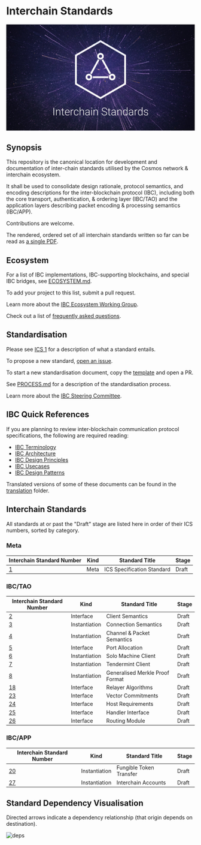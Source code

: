 # Interchain Standards

![banner](./assets/interchain-standards-image.jpg)

## Synopsis

This repository is the canonical location for development and documentation of inter-chain standards utilised by the Cosmos network & interchain ecosystem.

It shall be used to consolidate design rationale, protocol semantics, and encoding descriptions for the inter-blockchain protocol (IBC), including both the core transport, authentication, & ordering layer (IBC/TAO) and the application layers describing packet encoding & processing semantics (IBC/APP).

Contributions are welcome.

The rendered, ordered set of all interchain standards written so far can be read as [a single PDF](./spec.pdf).

## Ecosystem

For a list of IBC implementations, IBC-supporting blockchains, and special IBC bridges, see [ECOSYSTEM.md](./ECOSYSTEM.md).

To add your project to this list, submit a pull request.

Learn more about the [IBC Ecosystem Working Group](./ecosystem/README.md).

Check out a list of [frequently asked questions](./ibc/6_IBC_FAQ.md).

## Standardisation

Please see [ICS 1](spec/ics-001-ics-standard) for a description of what a standard entails.

To propose a new standard, [open an issue](https://github.com/cosmos/ics/issues/new).

To start a new standardisation document, copy the [template](spec/ics-template.md) and open a PR.

See [PROCESS.md](PROCESS.md) for a description of the standardisation process.

Learn more about the [IBC Steering Committee](./org/steering/README.md).

## IBC Quick References

If you are planning to review inter-blockchain communication protocol specifications, the following are required reading:

-   [IBC Terminology](./ibc/1_IBC_TERMINOLOGY.md)
-   [IBC Architecture](./ibc/2_IBC_ARCHITECTURE.md)
-   [IBC Design Principles](./ibc/3_IBC_DESIGN_PRINCIPLES.md)
-   [IBC Usecases](./ibc/4_IBC_USECASES.md)
-   [IBC Design Patterns](./ibc/5_IBC_DESIGN_PATTERNS.md)

Translated versions of some of these documents can be found in the [translation](./translation) folder.

## Interchain Standards

All standards at or past the "Draft" stage are listed here in order of their ICS numbers, sorted by category.

### Meta

| Interchain Standard Number     | Kind | Standard Title             | Stage |
| ------------------------------ | ---- | -------------------------- | ----- |
| [1](spec/ics-001-ics-standard) | Meta | ICS Specification Standard | Draft |

### IBC/TAO

| Interchain Standard Number                          | Kind           | Standard Title                   | Stage |
| --------------------------------------------------- | -------------- | -------------------------------- | ----- |
| [2](spec/ics-002-client-semantics)                  | Interface      | Client Semantics                 | Draft |
| [3](spec/ics-003-connection-semantics)              | Instantiation  | Connection Semantics             | Draft |
| [4](spec/ics-004-channel-and-packet-semantics)      | Instantiation  | Channel & Packet Semantics       | Draft |
| [5](spec/ics-005-port-allocation)                   | Interface      | Port Allocation                  | Draft |
| [6](spec/ics-006-solo-machine-client)               | Instantiation  | Solo Machine Client              | Draft |
| [7](spec/ics-007-tendermint-client)                 | Instantiation  | Tendermint Client                | Draft |
| [8](spec/ics-008-generalised-merkle-proof-format)   | Instantiation  | Generalised Merkle Proof Format  | Draft |
| [18](spec/ics-018-relayer-algorithms)               | Interface      | Relayer Algorithms               | Draft |
| [23](spec/ics-023-vector-commitments)               | Interface      | Vector Commitments               | Draft |
| [24](spec/ics-024-host-requirements)                | Interface      | Host Requirements                | Draft |
| [25](spec/ics-025-handler-interface)                | Interface      | Handler Interface                | Draft |
| [26](spec/ics-026-routing-module)                   | Interface      | Routing Module                   | Draft |

### IBC/APP

| Interchain Standard Number                 | Kind           | Standard Title          | Stage |
| ------------------------------------------ | -------------- |----------------------- | ----- |
| [20](spec/ics-020-fungible-token-transfer) | Instantiation  | Fungible Token Transfer | Draft |
| [27](spec/ics-027-interchain-accounts)     | Instantiation  | Interchain Accounts     | Draft |

## Standard Dependency Visualisation

Directed arrows indicate a dependency relationship (that origin depends on destination).

![deps](assets/deps.png)
